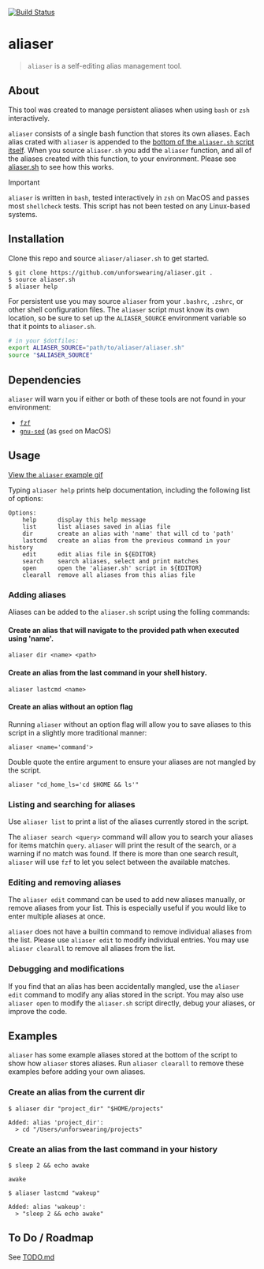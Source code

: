 [![Build Status](https://github.com/unforswearing/aliaser/actions/workflows/shellcheck.yml/badge.svg)](https://github.com/unforswearing/aliaser/actions/workflows/shellcheck.yml)

# aliaser

> `aliaser` is a self-editing alias management tool.

## About

This tool was created to manage persistent aliases when using `bash` or `zsh` interactively.

`aliaser` consists of a single bash function that stores its own aliases. Each alias crated with `aliaser` is appended to the [bottom of the `aliaser.sh` script itself](aliaser.sh#L178). When you source `aliaser.sh` you add the `aliaser` function, and all of the aliases created with this function, to your environment. Please see [aliaser.sh](aliaser.sh) to see how this works.

> [!IMPORTANT]
> `aliaser` is written in `bash`, tested interactively in `zsh` on MacOS and passes most `shellcheck` tests. This script has not been tested on any Linux-based systems.

## Installation

Clone this repo and source `aliaser/aliaser.sh` to get started.

```console
$ git clone https://github.com/unforswearing/aliaser.git .
$ source aliaser.sh
$ aliaser help
```

For persistent use you may source `aliaser` from your `.bashrc`, `.zshrc`, or other shell configuration files. The `aliaser` script must know its own location, so be sure to set up the `ALIASER_SOURCE` environment variable so that it points to `aliaser.sh`.

```bash
# in your $dotfiles:
export ALIASER_SOURCE="path/to/aliaser/aliaser.sh"
source "$ALIASER_SOURCE"
```

## Dependencies

`aliaser` will warn you if either or both of these tools are not found in your environment:

- [`fzf`](https://github.com/junegunn/fzf)
- [`gnu-sed`](https://www.gnu.org/software/sed/) (as `gsed` on MacOS)

## Usage

[View the `aliaser` example gif](example/aliaser_demo.gif)

Typing `aliaser help` prints  help documentation, including the following list of options:

```
Options:
    help      display this help message
    list      list aliases saved in alias file
    dir       create an alias with 'name' that will cd to 'path'
    lastcmd   create an alias from the previous command in your history
    edit      edit alias file in ${EDITOR}
    search    search aliases, select and print matches
    open      open the 'aliaser.sh' script in ${EDITOR}
    clearall  remove all aliases from this alias file
```

### Adding aliases

Aliases can be added to the `aliaser.sh` script using the folling commands:

#### Create an alias that will navigate to the provided path when executed using 'name'.

```
aliaser dir <name> <path>
```

#### Create an alias from the last command in your shell history.

```
aliaser lastcmd <name>
```

#### Create an alias without an option flag

Running `aliaser` without an option flag will allow you to save aliases to this script in a slightly more traditional manner:

```
aliaser <name='command'>
```

Double quote the entire argument to ensure your aliases are not mangled by the script.

```console
aliaser "cd_home_ls='cd $HOME && ls'"
```

### Listing and searching for aliases

Use `aliaser list` to print a list of the aliases currently stored in the script.

The `aliaser search <query>` command will allow you to search your aliases for items matchin `query`. `aliaser` will print the result of the search, or a warning if no match was found. If there is more than one search result, `aliaser` will use `fzf` to let you select between the available matches.

### Editing and removing aliases

The `aliaser edit` command can be used to add new aliases manually, or remove aliases from your list. This is especially useful if you would like to enter multiple aliases at once.

`aliaser` does not have a builtin command to remove individual aliases from the list. Please use `aliaser edit` to modify individual entries. You may use `aliaser clearall` to remove all aliases from the list.

### Debugging and modifications

If you find that an alias has been accidentally mangled, use the `aliaser edit` command to modify any alias stored in the script. You may also use `aliaser open` to modify the `aliaser.sh` script directly, debug your aliases, or improve the code.

## Examples

`aliaser` has some example aliases stored at the bottom of the script to show how `aliaser` stores aliases. Run `aliaser clearall` to remove these examples before adding your own aliases.

### Create an alias from the current dir

```console
$ aliaser dir "project_dir" "$HOME/projects"

Added: alias 'project_dir':
  > cd "/Users/unforswearing/projects"
```

### Create an alias from the last command in your history

```console
$ sleep 2 && echo awake

awake

$ aliaser lastcmd "wakeup"

Added: alias 'wakeup':
  > "sleep 2 && echo awake"
```

## To Do / Roadmap

See [TODO.md](TODO.md)


<!--
### Search for an alias and use the matching command in a script

In your terminal:

```console
$ shfmt -i 2
$ aliaser lastcmd "format"
```

Use the `format` alias in a script:

```bash
# new_script.sh
source aliaser.sh

# use 'format'
"$EDITOR" ./build.sh
build_formatted=$(aliaser search "format" "./build.sh")
```
-->
